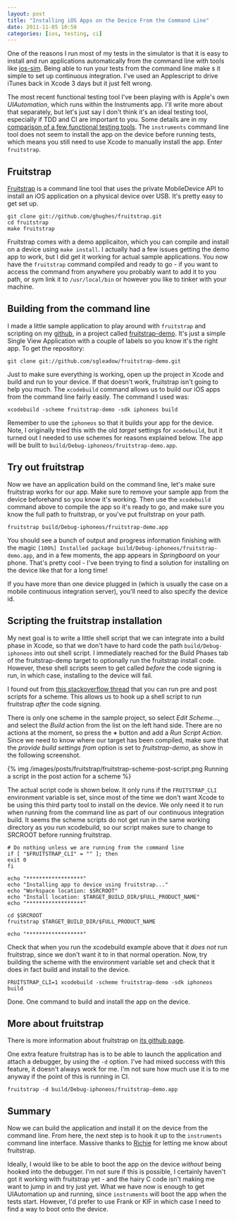 ```yaml
---
layout: post
title: "Installing iOS Apps on the Device From the Command Line"
date: 2011-11-05 10:50
categories: [ios, testing, ci]
---
```


One of the reasons I run most of my tests in the simulator is that it is easy to install and run applications automatically from the command line with tools like [ios-sim](https://github.com/Fingertips/ios-sim). Being able to run your tests from the command line make s it simple to set up continuous integration. I've used an Applescript to drive iTunes back in Xcode 3 days but it just felt wrong.

The most recent functional testing tool I've been playing with is Apple's own *UIAutomation*, which runs within the Instruments app. I'll write more about that separately, but let's just say I don't think it's an ideal testing tool, especially if TDD and CI are important to you. Some details are in my [comparison of a few functional testing tools](/blog/2011/10/30/adding-unit-tests-to-an-existing-ios-project). The `instruments` command line tool does not seem to install the app on the device before running tests, which means you still need to use Xcode to manually install the app. Enter `fruitstrap`.

Fruitstrap
----------

[Fruitstrap](https://github.com/ghughes/fruitstrap) is a command line tool that uses the private MobileDevice API to install an iOS application on a physical device over USB. It's pretty easy to get set up.

```
git clone git://github.com/ghughes/fruitstrap.git
cd fruitstrap
make fruitstrap
```

Fruitstrap comes with a demo applicaiton, which you can compile and install on a device using `make install`. I actually had a few issues getting the demo app to work, but I did get it working for actual sample applications. You now have the `fruitstrap` command compiled and ready to go - if you want to access the command from anywhere you probably want to add it to you path, or sym link it to `/usr/local/bin` or however you like to tinker with your machine.

Building from the command line
------------------------------

I made a little sample application to play around with `fruitstrap` and scripting on my [github](https://github.com/sgleadow), in a project called [fruitstrap-demo](https://github.com/sgleadow/fruitstrap-demo). It's just a simple Single View Application with a couple of labels so you know it's the right app. To get the repository:

`git clone git://github.com/sgleadow/fruitstrap-demo.git`

Just to make sure everything is working, open up the project in Xcode and build and run to your device. If that doesn't work, fruitstrap isn't going to help you much. The `xcodebuild` command allows us to build our iOS apps from the command line fairly easily. The command I used was:

```
xcodebuild -scheme fruitstrap-demo -sdk iphoneos build
```

Remember to use the `iphoneos` so that it builds your app for the device. Note, I originally tried this with the old *target* settings for `xcodebuild`, but it turned out I needed to use schemes for reasons explained below. The app will be built to `build/Debug-iphoneos/fruitstrap-demo.app`.

Try out fruitstrap
------------------

Now we have an application build on the command line, let's make sure fruitstrap works for our app. Make sure to remove your sample app from the device beforehand so you know it's working. Then use the `xcodebuild` command above to compile the app so it's ready to go, and make sure you know the full path to fruitstrap, or you've put fruitstrap on your path.

```
fruitstrap build/Debug-iphoneos/fruitstrap-demo.app
```

You should see a bunch of output and progress information finishing with the magic `[100%] Installed package build/Debug-iphoneos/fruitstrap-demo.app`, and in a few moments, the app appears in *Springboard* on your phone. That's pretty cool - I've been trying to find a solution for installing on the device like that for a long time!

If you have more than one device plugged in (which is usually the case on a mobile continuous integration server), you'll need to also specify the device id.

Scripting the fruitstrap installation
-------------------------------------

My next goal is to write a little shell script that we can integrate into a build phase in Xcode, so that we don't have to hard code the path `build/Debug-iphoneos` into out shell script. I immediately reached for the Build Phases tab of the fruitstrap-demp target to optionally run the fruitstrap install code. However, these shell scripts seem to get called *before* the code signing is run, in which case, installing to the device will fail.

I found out from [this stackoverflow thread](http://stackoverflow.com/questions/1409981/how-to-run-a-script-after-xcode-runs-codesign-on-my-iphone-app) that you can run pre and post scripts for a scheme. This allows us to hook up a shell script to run fruitstrap *after* the code signing.

There is only one scheme in the sample project, so select *Edit Scheme...*, and select the *Build* action from the list on the left hand side. There are no actions at the moment, so press the **+** button and add a *Run Script Action*. Since we need to know where our target has been compiled, make sure that the *provide build settings from* option is set to *fruitstrap-demo*, as show in the following screenshot.

{% img /images/posts/fruitstrap/fruitstrap-scheme-post-script.png Running a script in the post action for a scheme %}

The actual script code is shown below. It only runs if the `FRUITSTRAP_CLI` environment variable is set, since most of the time we don't want Xcode to be using this third party tool to install on the device. We only need it to run when running from the command line as part of our continuous integration build. It seems the scheme scripts do not get run in the same working directory as you run xcodebuild, so our script makes sure to change to SRCROOT before running fruitstrap.

```
# Do nothing unless we are running from the command line
if [ "$FRUITSTRAP_CLI" = "" ]; then
exit 0
fi

echo "******************"
echo "Installing app to device using fruitstrap..."
echo "Workspace location: $SRCROOT"
echo "Install location: $TARGET_BUILD_DIR/$FULL_PRODUCT_NAME"
echo "******************"

cd $SRCROOT
fruitstrap $TARGET_BUILD_DIR/$FULL_PRODUCT_NAME

echo "******************"
```

Check that when you run the xcodebuild example above that it *does not* run fruitstrap, since we don't want it to in that normal operation. Now, try building the scheme with the environment variable set and check that it does in fact build and install to the device.

```
FRUITSTRAP_CLI=1 xcodebuild -scheme fruitstrap-demo -sdk iphoneos build
```

Done. One command to build and install the app on the device.

More about fruitstrap
---------------------

There is more information about fruitstrap on [its github page](https://github.com/ghughes/fruitstrap).

One extra feature fruitstrap has is to be able to launch the application and attach a debugger, by using the `-d` option. I've had mixed success with this feature, it doesn't always work for me. I'm not sure how much use it is to me anyway if the point of this is running in CI.

```
fruitstrap -d build/Debug-iphoneos/fruitstrap-demo.app
```

Summary
-------

Now we can build the application and install it on the device from the command line. From here, the next step is to hook it up to the `instruments` command line interface. Massive thanks to [Richie](https://twitter.com/#!/heardrwt) for letting me know about fruitstrap.

Ideally, I would like to be able to boot the app on the device *without* being hooked into the debugger. I'm not sure if this is possible, I certainly haven't got it working with fruitstrap yet - and the hairy C code isn't making me want to jump in and try just yet. What we have now is enough to get UIAutomation up and running, since `instruments` will boot the app when the tests start. However, I'd prefer to use Frank or KIF in which case I need to find a way to boot onto the device.

